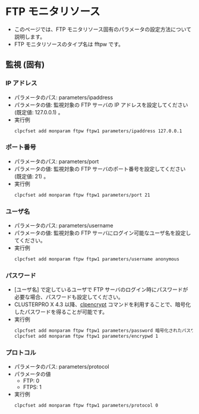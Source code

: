 # FTP モニタリソース
- このページでは、FTP モニタリソース固有のパラメータの設定方法について説明します。
- FTP モニタリソースのタイプ名は fftpw です。

## 監視 (固有)
### IP アドレス
- パラメータのパス: parameters/ipaddress
- パラメータの値: 監視対象の FTP サーバの IP アドレスを設定してください (既定値: 127.0.0.1) 。
- 実行例
  ```sh
  clpcfset add monparam ftpw ftpw1 parameters/ipaddress 127.0.0.1
  ```
### ポート番号
- パラメータのパス: parameters/port
- パラメータの値: 監視対象の FTP サーバのポート番号を設定してください (既定値: 21) 。
- 実行例
  ```sh
  clpcfset add monparam ftpw ftpw1 parameters/port 21
  ```
### ユーザ名
- パラメータのパス: parameters/username
- パラメータの値: 監視対象の FTP サーバにログイン可能なユーザ名を設定してください。
- 実行例
  ```sh
  clpcfset add monparam ftpw ftpw1 parameters/username anonymous
  ```

### パスワード
- [ユーザ名] で定しているユーザで FTP サーバのログイン時にパスワードが必要な場合、パスワードも設定してください。
- CLUSTERPRO X 4.3 以降、[clpencrypt](https://docs.nec.co.jp/sites/default/files/minisite/static/7046aab7-c76f-436d-b513-53b9a20df485/clp_x43_linux/L43_RG_JP/L_RG_08.html#clpencrypt) コマンドを利用することで、暗号化したパスワードを得ることが可能です。
- 実行例
  ```sh
  clpcfset add monparam ftpw ftpw1 parameters/password 暗号化されたパスワード
  clpcfset add monparam ftpw ftpw1 parameters/encrypwd 1
  ```
### プロトコル
- パラメータのパス: parameters/protocol
- パラメータの値
  - FTP: 0
  - FTPS: 1
- 実行例
  ```sh
  clpcfset add monparam ftpw ftpw1 parameters/protocol 0
  ```